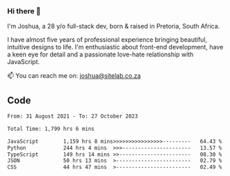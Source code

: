 ### Hi there 👋

I'm Joshua, a 28 y/o full-stack dev, born & raised in Pretoria, South Africa. 

I have almost five years of professional experience bringing beautiful, intuitive designs to life. I'm enthusiastic about front-end development, have a keen eye for detail and a passionate love-hate relationship with JavaScript.

📫 You can reach me on: joshua@sitelab.co.za

## **Code**

<!--START_SECTION:waka-->

```txt
From: 31 August 2021 - To: 27 October 2023

Total Time: 1,799 hrs 6 mins

JavaScript        1,159 hrs 8 mins>>>>>>>>>>>>>>>>---------   64.43 %
Python            244 hrs 4 mins  >>>----------------------   13.57 %
TypeScript        149 hrs 14 mins >>-----------------------   08.30 %
JSON              50 hrs 13 mins  >------------------------   02.79 %
CSS               44 hrs 47 mins  >------------------------   02.49 %
```

<!--END_SECTION:waka-->
